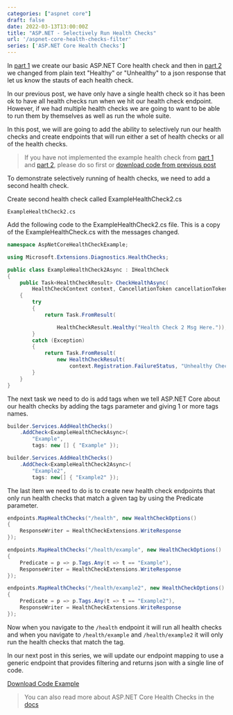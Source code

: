 ```yaml
---
categories: ["aspnet core"]
draft: false
date: 2022-03-13T13:00:00Z
title: "ASP.NET - Selectively Run Health Checks"
url: '/aspnet-core-health-checks-filter'
series: ['ASP.NET Core Health Checks']
---
```

In [part 1](/aspnet-core-health-checks) we create our basic ASP.NET Core health check and then in [part 2](/aspnet-core-health-checks-json) we changed from plain text "Healthy" or "Unhealthy" to a json response that let us know the stauts of each health check.

In our previous post, we have only have a single health check so it has been ok to have all health checks run when we hit our health check endpoint.  However, if we had multiple health checks we are going to want to be able to run them by themselves as well as run the whole suite.

In this post, we will are going to add the ability to selectively run our health checks and create endpoints that will run either a set of health checks or all of the health checks.

<!--more-->

> If you have not implemented the example health check from [part 1](/aspnet-core-health-checks) and [part 2](/aspnet-core-health-checks-json), please do so first or [download code from previous post](https://github.com/digitaldrummerj/aspnet-core-health-checks/tree/feature/2-json-response)

To demonstrate selectively running of health checks, we need to add a second health check.

Create second health check called ExampleHealthCheck2.cs

```text
ExampleHealthCheck2.cs
```

Add the following code to the ExampleHealthCheck2.cs file.   This is a copy of the ExampleHealthCheck.cs with the messages changed.

```csharp
namespace AspNetCoreHealthCheckExample;

using Microsoft.Extensions.Diagnostics.HealthChecks;

public class ExampleHealthCheck2Async : IHealthCheck
{
    public Task<HealthCheckResult> CheckHealthAsync(
        HealthCheckContext context, CancellationToken cancellationToken = default)
    {
        try
        {
            return Task.FromResult(

                HealthCheckResult.Healthy("Health Check 2 Msg Here."));
        }
        catch (Exception)
        {
            return Task.FromResult(
                new HealthCheckResult(
                    context.Registration.FailureStatus, "Unhealthy Check 2 Msg Here."));
        }
    }
}
```

The next task we need to do is add tags when we tell ASP.NET Core about our health checks by adding the tags parameter and giving 1 or more tags names.

```csharp {linenos=true,hl_lines=[4,9]}
builder.Services.AddHealthChecks()
    .AddCheck<ExampleHealthCheckAsync>(
        "Example",
        tags: new [] { "Example" });

builder.Services.AddHealthChecks()
    .AddCheck<ExampleHealthCheck2Async>(
        "Example2",
        tags: new[] { "Example2" });
```

The last item we need to do is to create new health check endpoints that only run health checks that match a given tag by using the Predicate parameter.

```csharp {linenos=true,hl_lines=[8,14]}
endpoints.MapHealthChecks("/health", new HealthCheckOptions()
{
    ResponseWriter = HealthCheckExtensions.WriteResponse
});

endpoints.MapHealthChecks("/health/example", new HealthCheckOptions()
{
    Predicate = p => p.Tags.Any(t => t == "Example"),
    ResponseWriter = HealthCheckExtensions.WriteResponse
});

endpoints.MapHealthChecks("/health/example2", new HealthCheckOptions()
{
    Predicate = p => p.Tags.Any(t => t == "Example2"),
    ResponseWriter = HealthCheckExtensions.WriteResponse
});
```

Now when you navigate to the `/health` endpoint it will run all health checks and when you navigate to `/health/example` and `/health/example2` it will only run the health checks that match the tag.

In our next post in this series, we will update our endpoint mapping to use a generic endpoint that provides filtering and returns json with a single line of code.

[Download Code Example](https://github.com/digitaldrummerj/aspnet-core-health-checks/tree/feature/3-filter)

> You can also read more about ASP.NET Core Health Checks in the [docs](https://docs.microsoft.com/en-us/aspnet/core/host-and-deploy/health-checks)
